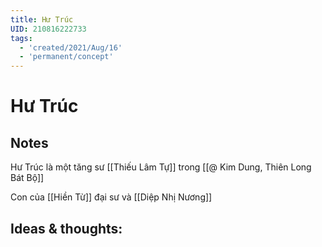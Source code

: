 ```yaml
---
title: Hư Trúc
UID: 210816222733
tags:
  - 'created/2021/Aug/16'
  - 'permanent/concept'
---
```

# Hư Trúc

## Notes
Hư Trúc là một tăng sư [[Thiếu Lâm Tự]] trong [[@ Kim Dung, Thiên Long Bát Bộ]]

Con của [[Hiền Từ]] đại sư và [[Diệp Nhị Nương]]


## Ideas & thoughts:
